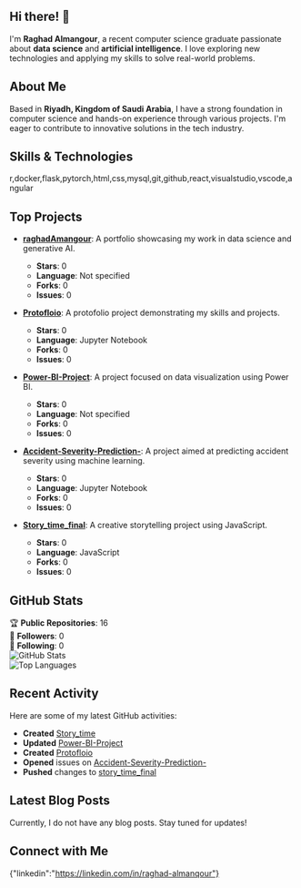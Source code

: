 ## Hi there! 👋

I'm **Raghad Almangour**, a recent computer science graduate passionate about **data science** and **artificial intelligence**. I love exploring new technologies and applying my skills to solve real-world problems.

## About Me

Based in **Riyadh, Kingdom of Saudi Arabia**, I have a strong foundation in computer science and hands-on experience through various projects. I'm eager to contribute to innovative solutions in the tech industry.

## Skills & Technologies

r,docker,flask,pytorch,html,css,mysql,git,github,react,visualstudio,vscode,angular

## Top Projects

- [**raghadAmangour**](https://github.com/raghadAmangour/raghadAmangour): A portfolio showcasing my work in data science and generative AI.
  - **Stars**: 0
  - **Language**: Not specified
  - **Forks**: 0
  - **Issues**: 0

- [**Protofloio**](https://github.com/raghadAmangour/Protofloio): A protofolio project demonstrating my skills and projects.
  - **Stars**: 0
  - **Language**: Jupyter Notebook
  - **Forks**: 0
  - **Issues**: 0

- [**Power-BI-Project**](https://github.com/raghadAmangour/Power-BI-Project): A project focused on data visualization using Power BI.
  - **Stars**: 0
  - **Language**: Not specified
  - **Forks**: 0
  - **Issues**: 0

- [**Accident-Severity-Prediction-**](https://github.com/raghadAmangour/Accident-Severity-Prediction-): A project aimed at predicting accident severity using machine learning.
  - **Stars**: 0
  - **Language**: Jupyter Notebook
  - **Forks**: 0
  - **Issues**: 0

- [**Story_time_final**](https://github.com/raghadAmangour/Story_time_final): A creative storytelling project using JavaScript.
  - **Stars**: 0
  - **Language**: JavaScript
  - **Forks**: 0
  - **Issues**: 0

## GitHub Stats

🏆 **Public Repositories**: 16  
👥 **Followers**: 0  
🔗 **Following**: 0  
![GitHub Stats](https://github-readme-stats.vercel.app/api?username=raghadAmangour&show_icons=true&theme=radical)  
![Top Languages](https://github-readme-stats.vercel.app/api/top-langs/?username=raghadAmangour&layout=compact&theme=radical)

## Recent Activity

Here are some of my latest GitHub activities:  
- **Created** [Story_time](https://github.com/raghadAmangour/Story_time)  
- **Updated** [Power-BI-Project](https://github.com/raghadAmangour/Power-BI-Project)  
- **Created** [Protofloio](https://github.com/raghadAmangour/Protofloio)  
- **Opened** issues on [Accident-Severity-Prediction-](https://github.com/raghadAmangour/Accident-Severity-Prediction-)  
- **Pushed** changes to [story_time_final](https://github.com/raghadAmangour/Story_time_final)

## Latest Blog Posts

Currently, I do not have any blog posts. Stay tuned for updates!

## Connect with Me

{"linkedin":"https://linkedin.com/in/raghad-almanqour"}
